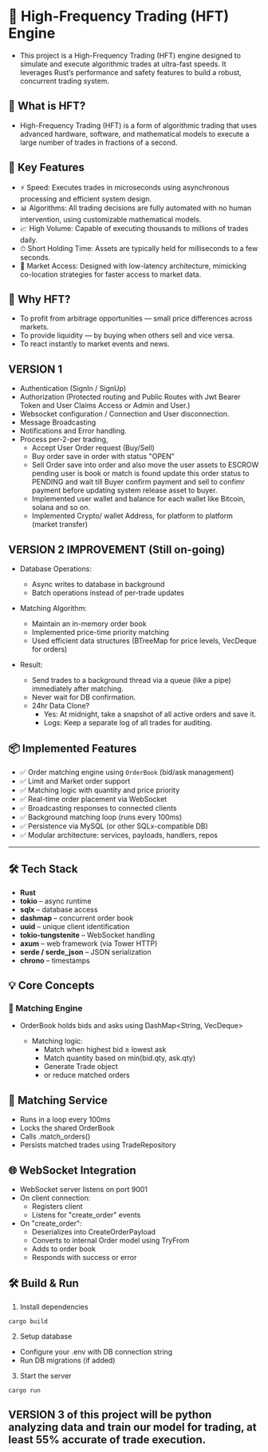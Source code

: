 # 🏦 High-Frequency Trading (HFT) Engine
- This project is a High-Frequency Trading (HFT) engine designed to simulate and execute algorithmic trades at ultra-fast speeds. It leverages Rust’s performance and safety features to build a robust, concurrent trading system.

## 🚀 What is HFT?
- High-Frequency Trading (HFT) is a form of algorithmic trading that uses advanced hardware, software, and mathematical models to execute a large number of trades in fractions of a second.
## 🔑 Key Features
- ⚡ Speed: Executes trades in microseconds using asynchronous processing and efficient system design.
- 📊 Algorithms: All trading decisions are fully automated with no human intervention, using customizable mathematical models.
- 📈 High Volume: Capable of executing thousands to millions of trades daily.
- ⏱ Short Holding Time: Assets are typically held for milliseconds to a few seconds.
- 📡 Market Access: Designed with low-latency architecture, mimicking co-location strategies for faster access to market data.

## 🎯 Why HFT?
- To profit from arbitrage opportunities — small price differences across markets.
- To provide liquidity — by buying when others sell and vice versa.
- To react instantly to market events and news.

## VERSION 1 
- Authentication (SignIn / SignUp)
- Authorization (Protected routing and Public Routes with Jwt Bearer Token and User Claims Access or Admin and User.)
- Websocket configuration / Connection and User disconnection.
- Message Broadcasting
- Notifications and Error handling.
- Process per-2-per trading, 
    - Accept User Order request (Buy/Sell)
    - Buy order save in order with status "OPEN"
    - Sell Order save into order and also move the user assets to ESCROW pending user is book or match is found update this order status to PENDING and wait till Buyer confirm payment and sell to confimr payment before updating system release asset to buyer.
    - Implemented user wallet and balance for each wallet like Bitcoin, solana and so on. 
    - Implemented Crypto/ wallet Address, for platform to platform (market transfer)


## VERSION 2 IMPROVEMENT (Still on-going)
- Database Operations:
    - Async writes to database in background
    - Batch operations instead of per-trade updates
- Matching Algorithm:
    - Maintain an in-memory order book
    - Implemented price-time priority matching
    - Used efficient data structures (BTreeMap for price levels, VecDeque for orders)

- Result: 
    - Send trades to a background thread via a queue (like a pipe) immediately after matching.
    - Never wait for DB confirmation.
    - 24hr Data Clone?
        - Yes: At midnight, take a snapshot of all active orders and save it.
        - Logs: Keep a separate log of all trades for auditing.

## 📦 Implemented Features

- ✅ Order matching engine using `OrderBook` (bid/ask management)
- ✅ Limit and Market order support
- ✅ Matching logic with quantity and price priority
- ✅ Real-time order placement via WebSocket
- ✅ Broadcasting responses to connected clients
- ✅ Background matching loop (runs every 100ms)
- ✅ Persistence via MySQL (or other SQLx-compatible DB)
- ✅ Modular architecture: services, payloads, handlers, repos

---

## 🛠️ Tech Stack

- **Rust**
- **tokio** – async runtime
- **sqlx** – database access
- **dashmap** – concurrent order book
- **uuid** – unique client identification
- **tokio-tungstenite** – WebSocket handling
- **axum** – web framework (via Tower HTTP)
- **serde / serde_json** – JSON serialization
- **chrono** – timestamps


## 💡 Core Concepts
### 🔁 Matching Engine
- OrderBook holds bids and asks using DashMap<String, VecDeque<Order>>
    - Matching logic:
        - Match when highest bid ≥ lowest ask
        - Match quantity based on min(bid.qty, ask.qty)
        - Generate Trade object
        - or reduce matched orders

## 🧵 Matching Service
- Runs in a loop every 100ms
- Locks the shared OrderBook
- Calls .match_orders()
- Persists matched trades using TradeRepository

## 🌐 WebSocket Integration
- WebSocket server listens on port 9001
- On client connection:
    - Registers client
    - Listens for "create_order" events
- On "create_order":
    - Deserializes into CreateOrderPayload
    - Converts to internal Order model using TryFrom
    - Adds to order book
    - Responds with success or error


## 🛠️ Build & Run

1. Install dependencies
```
cargo build
```
2. Setup database
- Configure your .env with DB connection string
- Run DB migrations (if added)
3. Start the server
```
cargo run
```

## VERSION 3 of this project will be python analyzing data and train our model for trading, at least 55% accurate of trade execution.